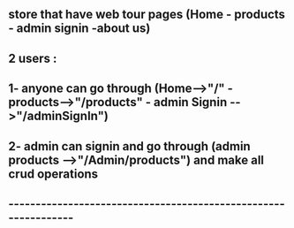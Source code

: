 ## store that have web tour pages (Home - products - admin signin -about us)
## 2 users :
## 1- anyone can go through (Home-->"/" - products-->"/products" - admin Signin -->"/adminSignIn")
## 2- admin can signin and go through (admin products -->"/Admin/products") and make all crud operations
## ---------------------------------------------------------------
